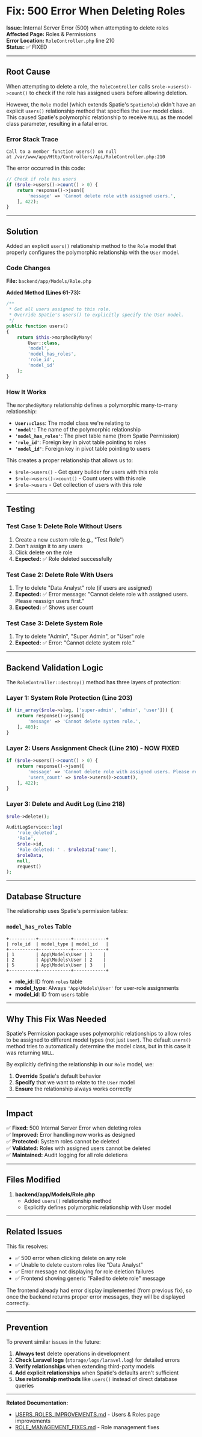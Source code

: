 # Fix: 500 Error When Deleting Roles

**Issue:** Internal Server Error (500) when attempting to delete roles  
**Affected Page:** Roles & Permissions  
**Error Location:** `RoleController.php` line 210  
**Status:** ✅ FIXED

---

## Root Cause

When attempting to delete a role, the `RoleController` calls `$role->users()->count()` to check if the role has assigned users before allowing deletion.

However, the `Role` model (which extends Spatie's `SpatieRole`) didn't have an explicit `users()` relationship method that specifies the `User` model class. This caused Spatie's polymorphic relationship to receive `NULL` as the model class parameter, resulting in a fatal error.

### Error Stack Trace
```
Call to a member function users() on null
at /var/www/app/Http/Controllers/Api/RoleController.php:210
```

The error occurred in this code:
```php
// Check if role has users
if ($role->users()->count() > 0) {
    return response()->json([
        'message' => 'Cannot delete role with assigned users.',
    ], 422);
}
```

---

## Solution

Added an explicit `users()` relationship method to the `Role` model that properly configures the polymorphic relationship with the `User` model.

### Code Changes

**File:** `backend/app/Models/Role.php`

**Added Method (Lines 61-73):**
```php
/**
 * Get all users assigned to this role.
 * Override Spatie's users() to explicitly specify the User model.
 */
public function users()
{
    return $this->morphedByMany(
        User::class,
        'model',
        'model_has_roles',
        'role_id',
        'model_id'
    );
}
```

### How It Works

The `morphedByMany` relationship defines a polymorphic many-to-many relationship:

- **`User::class`**: The model class we're relating to
- **`'model'`**: The name of the polymorphic relationship
- **`'model_has_roles'`**: The pivot table name (from Spatie Permission)
- **`'role_id'`**: Foreign key in pivot table pointing to roles
- **`'model_id'`**: Foreign key in pivot table pointing to users

This creates a proper relationship that allows us to:
- `$role->users()` - Get query builder for users with this role
- `$role->users()->count()` - Count users with this role
- `$role->users` - Get collection of users with this role

---

## Testing

### Test Case 1: Delete Role Without Users
1. Create a new custom role (e.g., "Test Role")
2. Don't assign it to any users
3. Click delete on the role
4. **Expected:** ✅ Role deleted successfully

### Test Case 2: Delete Role With Users
1. Try to delete "Data Analyst" role (if users are assigned)
2. **Expected:** ✅ Error message: "Cannot delete role with assigned users. Please reassign users first."
3. **Expected:** ✅ Shows user count

### Test Case 3: Delete System Role
1. Try to delete "Admin", "Super Admin", or "User" role
2. **Expected:** ✅ Error: "Cannot delete system role."

---

## Backend Validation Logic

The `RoleController::destroy()` method has three layers of protection:

### Layer 1: System Role Protection (Line 203)
```php
if (in_array($role->slug, ['super-admin', 'admin', 'user'])) {
    return response()->json([
        'message' => 'Cannot delete system role.',
    ], 403);
}
```

### Layer 2: Users Assignment Check (Line 210) - NOW FIXED
```php
if ($role->users()->count() > 0) {
    return response()->json([
        'message' => 'Cannot delete role with assigned users. Please reassign users first.',
        'users_count' => $role->users()->count(),
    ], 422);
}
```

### Layer 3: Delete and Audit Log (Line 218)
```php
$role->delete();

AuditLogService::log(
    'role_deleted',
    'Role',
    $role->id,
    'Role deleted: ' . $roleData['name'],
    $roleData,
    null,
    request()
);
```

---

## Database Structure

The relationship uses Spatie's permission tables:

### `model_has_roles` Table
```
+----------+------------+------------+
| role_id  | model_type | model_id   |
+----------+------------+------------+
| 1        | App\Models\User | 1    |
| 2        | App\Models\User | 2    |
| 5        | App\Models\User | 3    |
+----------+------------+------------+
```

- **role_id**: ID from `roles` table
- **model_type**: Always `'App\Models\User'` for user-role assignments
- **model_id**: ID from `users` table

---

## Why This Fix Was Needed

Spatie's Permission package uses polymorphic relationships to allow roles to be assigned to different model types (not just `User`). The default `users()` method tries to automatically determine the model class, but in this case it was returning `NULL`.

By explicitly defining the relationship in our `Role` model, we:
1. **Override** Spatie's default behavior
2. **Specify** that we want to relate to the `User` model
3. **Ensure** the relationship always works correctly

---

## Impact

✅ **Fixed:** 500 Internal Server Error when deleting roles  
✅ **Improved:** Error handling now works as designed  
✅ **Protected:** System roles cannot be deleted  
✅ **Validated:** Roles with assigned users cannot be deleted  
✅ **Maintained:** Audit logging for all role deletions  

---

## Files Modified

1. **backend/app/Models/Role.php**
   - Added `users()` relationship method
   - Explicitly defines polymorphic relationship with User model

---

## Related Issues

This fix resolves:
- ✅ 500 error when clicking delete on any role
- ✅ Unable to delete custom roles like "Data Analyst"
- ✅ Error message not displaying for role deletion failures
- ✅ Frontend showing generic "Failed to delete role" message

The frontend already had error display implemented (from previous fix), so once the backend returns proper error messages, they will be displayed correctly.

---

## Prevention

To prevent similar issues in the future:

1. **Always test** delete operations in development
2. **Check Laravel logs** (`storage/logs/laravel.log`) for detailed errors
3. **Verify relationships** when extending third-party models
4. **Add explicit relationships** when Spatie's defaults aren't sufficient
5. **Use relationship methods** like `users()` instead of direct database queries

---

**Related Documentation:**
- [USERS_ROLES_IMPROVEMENTS.md](./USERS_ROLES_IMPROVEMENTS.md) - Users & Roles page improvements
- [ROLE_MANAGEMENT_FIXES.md](./ROLE_MANAGEMENT_FIXES.md) - Role management fixes

